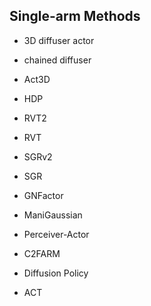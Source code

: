 ## Single-arm Methods

- 3D diffuser actor
- chained diffuser
- Act3D
- HDP
- RVT2
- RVT
- SGRv2
- SGR
- GNFactor
- ManiGaussian
- Perceiver-Actor
- C2FARM

- Diffusion Policy
- ACT
